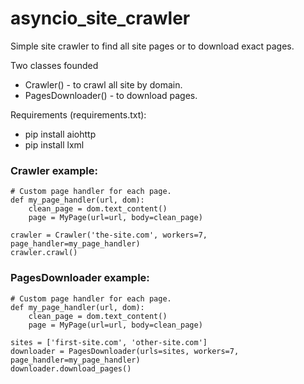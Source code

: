 # asyncio_site_crawler

Simple site crawler to find all site pages or to download exact pages.

Two classes founded
  - Crawler() - to crawl all site by domain.
  - PagesDownloader() - to download pages.

Requirements (requirements.txt):
  - pip install aiohttp
  - pip install lxml

### Crawler example:
```
# Custom page handler for each page.
def my_page_handler(url, dom):
    clean_page = dom.text_content()
    page = MyPage(url=url, body=clean_page)

crawler = Crawler('the-site.com', workers=7, page_handler=my_page_handler)
crawler.crawl()
```

### PagesDownloader example:
```
# Custom page handler for each page.
def my_page_handler(url, dom):
    clean_page = dom.text_content()
    page = MyPage(url=url, body=clean_page)

sites = ['first-site.com', 'other-site.com']
downloader = PagesDownloader(urls=sites, workers=7, page_handler=my_page_handler)
downloader.download_pages()
```

